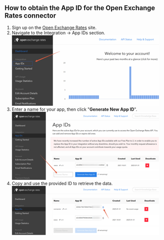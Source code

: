 ## How to obtain the App ID for the Open Exchange Rates connector

1. Sign up on the [Open Exchange Rates](https://openexchangerates.org/) site.
2. Navigate to the Integration -> App IDs section. 
![Open Exchange Rates Section](/src/Integrations/OpenExchangeRates/res/openrates_section.png)
3. Enter a name for your app, then click "**Generate New App ID**".
![Open Exchange Rates New ID](/src/Integrations/OpenExchangeRates/res/openrates_newid.png)
4. Copy and use the provided ID to retrieve the data.
![Open Exchange Rates Copy ID](/src/Integrations/OpenExchangeRates/res/openrates_copyid.png)

